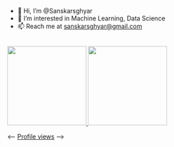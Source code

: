 - 👋 Hi, I’m @Sanskarsghyar
- 👀 I’m interested in Machine Learning, Data Science 
- 📫 Reach me at sanskarsghyar@gmail.com

<!---
Sanskarsghyar/Sanskarsghyar is a ✨ special ✨ repository because its `README.md` (this file) appears on your GitHub profile.
You can click the Preview link to take a look at your changes.
--->


<br />
<a href="https://github.com/Jadit19">
  <img height="180em" src="https://github-readme-stats.vercel.app/api?username=Sanskarsghyar&show_icons=true" />
  <img height="180em" src="https://github-readme-stats.vercel.app/api/top-langs/?username=Sanskarsghyar&theme=buefy&layout=compact" />
</a>

<-- [Profile views](https://gpvc.arturio.dev/Sanskarsghyar) -->
